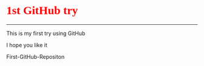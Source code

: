 <!DOCTYPE html>
<html>
<head>
  <title> 1st GitHub project</title>
</head>
<body>
    <H1 style="font-family: cursive;font-size:30px;color:red;"> 1st GitHub try</h1>
    <hr>
    <p> This is my first try using GitHub<p>
    <P>I hope you like it<p>
</body>
</html>
 First-GitHub-Repositon 
